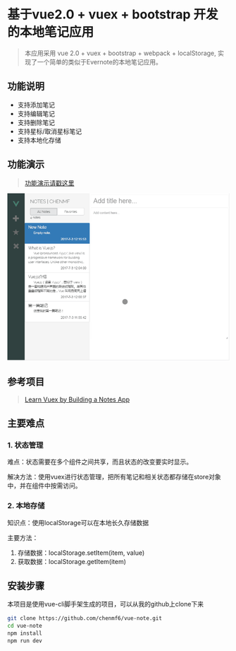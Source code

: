 # 基于vue2.0 + vuex + bootstrap 开发的本地笔记应用

> 本应用采用 vue 2.0 + vuex + bootstrap + webpack + localStorage, 实现了一个简单的类似于Evernote的本地笔记应用。

## 功能说明

- 支持添加笔记
- 支持编辑笔记
- 支持删除笔记
- 支持星标/取消星标笔记
- 支持本地化存储

## 功能演示
> [功能演示请戳这里](https://chenmf6.github.io/vue2-note/)

![功能截图](./screenshot/demo.gif)

## 参考项目
> [Learn Vuex by Building a Notes App](https://github.com/coligo-io/notes-app-vuejs-vuex)

## 主要难点

### 1. 状态管理

难点：状态需要在多个组件之间共享，而且状态的改变要实时显示。

解决方法：使用vuex进行状态管理，把所有笔记和相关状态都存储在store对象中，并在组件中按需访问。

### 2. 本地存储

知识点：使用localStorage可以在本地长久存储数据

主要方法：
  1) 存储数据：localStorage.setItem(item, value)
  2) 获取数据：localStorage.getItem(item)

  ## 安装步骤
本项目是使用vue-cli脚手架生成的项目，可以从我的github上clone下来

  ``` bash
  git clone https://github.com/chenmf6/vue-note.git
  cd vue-note
  npm install
  npm run dev
  ```
  